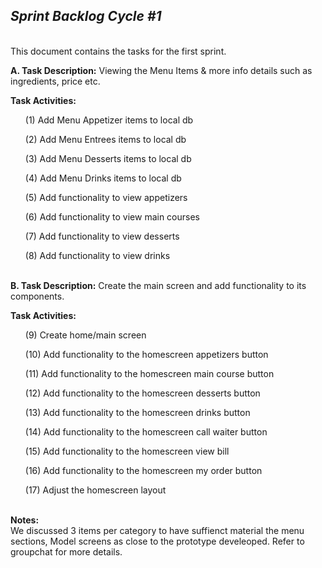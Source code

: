 <h2><i>Sprint Backlog Cycle #1</i></h2>

</br>
This document contains the tasks for the first sprint. 
</p>

<b> A. Task Description:</b></bt> Viewing the Menu Items & more info details such as ingredients, price etc.

<b>Task Activities:</b>
<ol> (1) Add Menu Appetizer items to local db</ol> 
<ol> (2) Add Menu Entrees items to local db</ol> 
<ol> (3) Add Menu Desserts items to local db</ol> 
<ol> (4) Add Menu Drinks items to local db</ol> 
<ol> (5) Add functionality to view appetizers </ol> 
<ol> (6) Add functionality to view main courses </ol> 
<ol> (7) Add functionality to view desserts </ol> 
<ol> (8) Add functionality to view drinks </ol> 

</br>
<b>B. Task Description:</b></bt> Create the main screen and add functionality to its components.

<b>Task Activities:</b></br>

<ol> (9) Create home/main screen </ol>
<ol> (10) Add functionality to the homescreen appetizers button</ol> 
<ol> (11) Add functionality to the homescreen main course button</ol> 
<ol> (12) Add functionality to the homescreen desserts button</ol> 
<ol> (13) Add functionality to the homescreen drinks button</ol> 
<ol> (14) Add functionality to the homescreen call waiter button </ol> 
<ol> (15) Add functionality to the homescreen view bill</ol> 
<ol> (16) Add functionality to the homescreen my order button </ol> 
<ol> (17) Adjust the homescreen layout</ol> 



</br><b> Notes:</b></br>
 We discussed 3 items per category to have suffienct material the menu sections, Model screens as close to the prototype develeoped.
 Refer to groupchat for more details.



